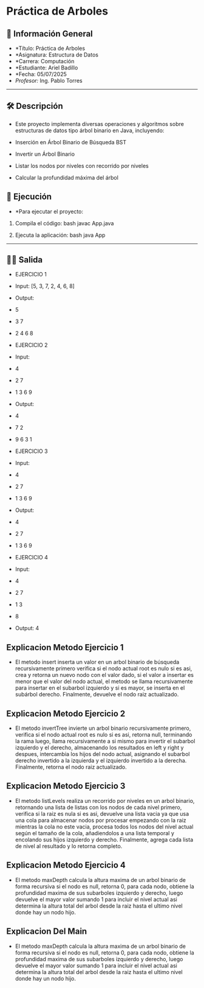 # Práctica de Arboles

## 📌 Información General

- *Título: Práctica de Arboles
- *Asignatura: Estructura de Datos
- *Carrera: Computación
- *Estudiante: Ariel Badillo
- *Fecha: 05/07/2025
- *Profesor:* Ing. Pablo Torres

---

## 🛠️ Descripción

-  Este proyecto implementa diversas operaciones y algoritmos sobre estructuras de datos tipo árbol binario en Java, incluyendo:

-  Inserción en Árbol Binario de Búsqueda BST

-  Invertir un Árbol Binario

-  Listar los nodos por niveles con recorrido por niveles

-  Calcular la profundidad máxima del árbol


## 🚀 Ejecución

- *Para ejecutar el proyecto:

1. Compila el código:
    bash
    javac App.java
    
2. Ejecuta la aplicación:
    bash
    java App
    

---

## 🧑‍💻 Salida

- EJERCICIO 1  
- Input: [5, 3, 7, 2, 4, 6, 8]
- Output:
- 5 
- 3 7 
- 2 4 6 8 

- EJERCICIO 2
- Input: 
- 4 
- 2 7 
- 1 3 6 9 
- Output:
- 4 
- 7 2 
- 9 6 3 1 

- EJERCICIO 3
- Input: 
- 4 
- 2 7 
- 1 3 6 9 
- Output:
- 4 
- 2 7
- 1 3 6 9

- EJERCICIO 4
- Input:
- 4
- 2 7
- 1 3
- 8
- Output: 4

##  Explicacion Metodo Ejercicio 1 

- El metodo insert inserta un valor en un arbol binario de búsqueda recursivamente primero verifica si el nodo actual root es nulo si es asi, crea y retorna un nuevo nodo con el valor dado, si el valor a insertar es menor que el valor del nodo actual, el metodo se llama recursivamente para insertar en el subarbol izquierdo y si es mayor, se inserta en el subárbol derecho. Finalmente, devuelve el nodo raiz actualizado.

##  Explicacion Metodo Ejercicio 2 

- El metodo invertTree invierte un arbol binario recursivamente primero, verifica si el nodo actual root es nulo si es asi, retorna null, terminando la rama luego, llama recursivamente a si mismo para invertir el subarbol izquierdo y el derecho, almacenando los resultados en left y right y despues, intercambia los hijos del nodo actual, asignando el subarbol derecho invertido a la izquierda y el izquierdo invertido a la derecha. Finalmente, retorna el nodo raiz actualizado. 

##  Explicacion Metodo Ejercicio 3

- El metodo listLevels realiza un recorrido por niveles en un arbol binario, retornando una lista de listas con los nodos de cada nivel primero, verifica si la raiz es nula si es asi, devuelve una lista vacia ya que usa una cola para almacenar nodos por procesar empezando con la raiz mientras la cola no este vacia, procesa todos los nodos del nivel actual según el tamaño de la cola, añadiendolos a una lista temporal y encolando sus hijos izquierdo y derecho. Finalmente, agrega cada lista de nivel al resultado y lo retorna completo.

##  Explicacion Metodo Ejercicio 4 

- El metodo maxDepth calcula la altura maxima de un arbol binario de forma recursiva si el nodo es null, retorna 0, para cada nodo, obtiene la profundidad maxima de sus subarboles izquierdo y derecho, luego devuelve el mayor valor sumando 1 para incluir el nivel actual asi determina la altura total del arbol desde la raiz hasta el ultimo nivel donde hay un nodo hijo.

##  Explicacion Del Main

- El metodo maxDepth calcula la altura maxima de un arbol binario de forma recursiva si el nodo es null, retorna 0, para cada nodo, obtiene la profundidad maxima de sus subarboles izquierdo y derecho, luego devuelve el mayor valor sumando 1 para incluir el nivel actual asi determina la altura total del arbol desde la raiz hasta el ultimo nivel donde hay un nodo hijo.